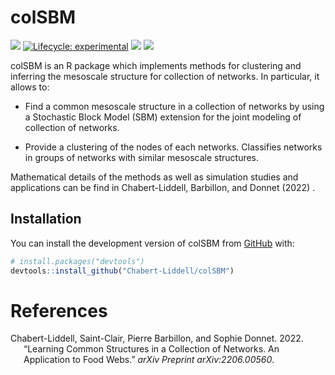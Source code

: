 
<!-- README.md is generated from README.Rmd. Please edit that file -->

# colSBM

<!-- badges: start -->

[![](https://img.shields.io/badge/devel%20version-0.1.0-green.svg)](https://github.com/colSBM)
[![Lifecycle:
experimental](https://img.shields.io/badge/lifecycle-experimental-orange.svg)](https://lifecycle.r-lib.org/articles/stages.html#experimental)
[![](https://img.shields.io/github/last-commit/Chabert-Liddell/colSBM.svg)](https://github.com/Chabert-Liddell/colSBM/commits/main)
[![](https://img.shields.io/badge/doi-10.48550/arXiv.2206.00560-yellow.svg)](https://doi.org/10.48550/arXiv.2206.00560)
<!-- badges: end -->

colSBM is an R package which implements methods for clustering and
inferring the mesoscale structure for collection of networks. In
particular, it allows to:

  - Find a common mesoscale structure in a collection of networks by
    using a Stochastic Block Model (SBM) extension for the joint
    modeling of collection of networks.

  - Provide a clustering of the nodes of each networks. Classifies
    networks in groups of networks with similar mesoscale structures.

Mathematical details of the methods as well as simulation studies and
applications can be find in Chabert-Liddell, Barbillon, and Donnet
(2022) .

## Installation

You can install the development version of colSBM from
[GitHub](https://github.com/) with:

``` r
# install.packages("devtools")
devtools::install_github("Chabert-Liddell/colSBM")
```

# References

<div id="refs" class="references hanging-indent">

<div id="ref-collection">

Chabert-Liddell, Saint-Clair, Pierre Barbillon, and Sophie Donnet. 2022.
“Learning Common Structures in a Collection of Networks. An Application
to Food Webs.” *arXiv Preprint arXiv:2206.00560*.

</div>

</div>
